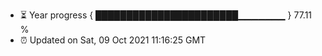 - ⏳ Year progress { ███████████████████████▁▁▁▁▁▁▁ } 77.11 %
- ⏰ Updated on Sat, 09 Oct 2021 11:16:25 GMT

